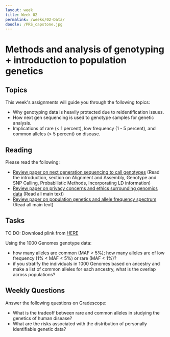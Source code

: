 ```yaml
---
layout: week
title: Week 02
permalink: /weeks/02-Data/
doodle: /PRS_capstone.jpg
---
```


# Methods and analysis of genotyping + introduction to population genetics

## Topics

This week's assignments will guide you through the following topics:
* Why genotyping data is heavily protected due to reidentification issues. 
* How next gen sequencing is used to genotype samples for genetic analysis. 
* Implications of rare (< 1 percent), low frequency (1 - 5 percent), and common alleles (> 5 percent) on disease. 

## Reading

Please read the following:
* [Review paper on next generation sequencing to call genotypes](https://www.nature.com/articles/nrg2986)
  (Read the introduction, section on Alignment and Assembly, Genotype and SNP Calling, Probabilistic Methods, Incorporating LD information)
* [Review paper on privacy concerns and ethics surrounding genomics data](https://www.nature.com/articles/s41576-022-00455-y)
  (Read all main text)
* [Review paper on population genetics and allele frequency spectrum](https://www.sciencedirect.com/science/article/pii/S0092867411010695?via%3Dihub)
  (Read all main text)

## Tasks
TO DO: Download plink from [HERE](https://www.cog-genomics.org/plink/2.0/)

Using the 1000 Genomes genotype data:
* how many alleles are common (MAF > 5%); how many alleles are of low frequency (1% < MAF < 5%) or rare (MAF < 1%)?
* if you stratify the individuals in 1000 Genomes based on ancestry and make a list of common alleles for each ancestry, what is the overlap across populations?

## Weekly Questions

Answer the following questions on Gradescope:

* What is the tradeoff between rare and common alleles in studying the genetics of human disease?
* What are the risks associated with the distribution of personally identifiable genetic data?


